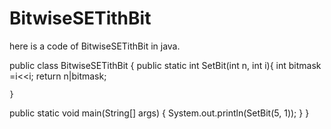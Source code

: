 # BitwiseSETithBit
here is a code of BitwiseSETithBit in java.



public class BitwiseSETithBit {
    public static int SetBit(int n, int i){
        int bitmask =i<<i;
        return n|bitmask;

    }
public static void main(String[] args) {
    System.out.println(SetBit(5, 1));
}
}

